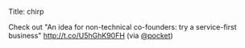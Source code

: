 Title: chirp

Check out "An idea for non-technical co-founders: try a service-first business" <a href="http://t.co/U5hGhK90FH">http://t.co/U5hGhK90FH</a> (via <a href="http://twitter.com/pocket">@pocket</a>)
